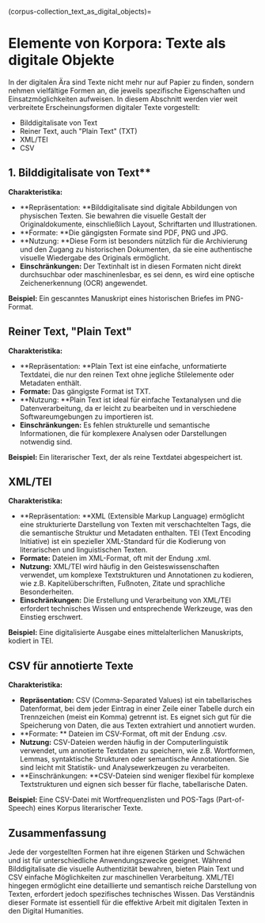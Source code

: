 (corpus-collection_text_as_digital_objects)=
# Elemente von Korpora: Texte als digitale Objekte

In der digitalen Ära sind Texte nicht mehr nur auf Papier zu finden, sondern nehmen vielfältige Formen an, die jeweils spezifische Eigenschaften und Einsatzmöglichkeiten aufweisen. In diesem Abschnitt werden vier weit verbreitete Erscheinungsformen digitaler Texte vorgestellt: 

- Bilddigitalisate von Text
- Reiner Text, auch "Plain Text" (TXT)
- XML/TEI
- CSV

## 1. Bilddigitalisate von Text**

**Charakteristika:**

- **Repräsentation: **Bilddigitalisate sind digitale Abbildungen von physischen Texten. Sie bewahren die visuelle Gestalt der Originaldokumente, einschließlich Layout, Schriftarten und Illustrationen.
- **Formate: **Die gängigsten Formate sind PDF, PNG und JPG.
- **Nutzung: **Diese Form ist besonders nützlich für die Archivierung und den Zugang zu historischen Dokumenten, da sie eine authentische visuelle Wiedergabe des Originals ermöglicht.
- **Einschränkungen:** Der Textinhalt ist in diesen Formaten nicht direkt durchsuchbar oder maschinenlesbar, es sei denn, es wird eine optische Zeichenerkennung (OCR) angewendet.

**Beispiel:** Ein gescanntes Manuskript eines historischen Briefes im PNG-Format.

## Reiner Text, "Plain Text"

**Charakteristika:**

- **Repräsentation: **Plain Text ist eine einfache, unformatierte Textdatei, die nur den reinen Text ohne jegliche Stilelemente oder Metadaten enthält.
- **Formate:** Das gängigste Format ist TXT.
- **Nutzung: **Plain Text ist ideal für einfache Textanalysen und die Datenverarbeitung, da er leicht zu bearbeiten und in verschiedene Softwareumgebungen zu importieren ist.
- **Einschränkungen:** Es fehlen strukturelle und semantische Informationen, die für komplexere Analysen oder Darstellungen notwendig sind.

**Beispiel:** Ein literarischer Text, der als reine Textdatei abgespeichert ist.

## XML/TEI

**Charakteristika:**

- **Repräsentation: **XML (Extensible Markup Language) ermöglicht eine strukturierte Darstellung von Texten mit verschachtelten Tags, die die semantische Struktur und Metadaten enthalten. TEI (Text Encoding Initiative) ist ein spezieller XML-Standard für die Kodierung von literarischen und linguistischen Texten.
- **Formate:** Dateien im XML-Format, oft mit der Endung .xml.
- **Nutzung:** XML/TEI wird häufig in den Geisteswissenschaften verwendet, um komplexe Textstrukturen und Annotationen zu kodieren, wie z.B. Kapitelüberschriften, Fußnoten, Zitate und sprachliche Besonderheiten.
- 	**Einschränkungen:** Die Erstellung und Verarbeitung von XML/TEI erfordert technisches Wissen und entsprechende Werkzeuge, was den Einstieg erschwert.

**Beispiel:** Eine digitalisierte Ausgabe eines mittelalterlichen Manuskripts, kodiert in TEI.

## CSV für annotierte Texte

**Charakteristika:**

- **Repräsentation:** CSV (Comma-Separated Values) ist ein tabellarisches Datenformat, bei dem jeder Eintrag in einer Zeile einer Tabelle durch ein Trennzeichen (meist ein Komma) getrennt ist. Es eignet sich gut für die Speicherung von Daten, die aus Texten extrahiert und annotiert wurden.
- **Formate: ** Dateien im CSV-Format, oft mit der Endung .csv.
- **Nutzung:** CSV-Dateien werden häufig in der Computerlinguistik verwendet, um annotierte Textdaten zu speichern, wie z.B. Wortformen, Lemmas, syntaktische Strukturen oder semantische Annotationen. Sie sind leicht mit Statistik- und Analysewerkzeugen zu verarbeiten.
- **Einschränkungen: **CSV-Dateien sind weniger flexibel für komplexe Textstrukturen und eignen sich besser für flache, tabellarische Daten.

**Beispiel:** Eine CSV-Datei mit Wortfrequenzlisten und POS-Tags (Part-of-Speech) eines Korpus literarischer Texte.

## Zusammenfassung
Jede der vorgestellten Formen hat ihre eigenen Stärken und Schwächen und ist für unterschiedliche Anwendungszwecke geeignet. Während Bilddigitalisate die visuelle Authentizität bewahren, bieten Plain Text und CSV einfache Möglichkeiten zur maschinellen Verarbeitung. XML/TEI hingegen ermöglicht eine detaillierte und semantisch reiche Darstellung von Texten, erfordert jedoch spezifisches technisches Wissen. Das Verständnis dieser Formate ist essentiell für die effektive Arbeit mit digitalen Texten in den Digital Humanities.
